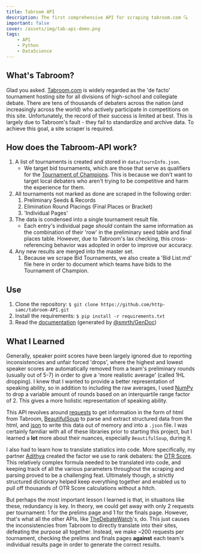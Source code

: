 ```yaml
---
title: Tabroom API
description: The first comprehensive API for scraping tabroom.com 🔍
important: false
cover: /assets/img/tab-api-demo.png
tags:
    - API
    - Python
    - DataScience
---
```


## What's Tabroom?
Glad you asked. [Tabroom.com](https://tabroom.com) is widely regarded as the 'de facto' tournament hosting site for all divisions of high-school and collegiate debate. There are tens of thousands of debaters across the nation (and increasingly across the world) who actively participate in competitions on this site. Unfortunately, the record of their success is limited at best. This is largely due to Tabroom's fault - they fail to standardize and archive data. To achieve this goal, a site scraper is required.

## How does the Tabroom-API work?
1. A list of tournaments is created and stored in `data/tournInfo.json`.
    - We target bid tournaments, which are those that serve as qualifiers for the [Tournament of Champions](https://ci.uky.edu/UKDebate/gold-pf-bid-tournaments). This is because we don't want to target local debaters who aren't trying to be competitive and harm the experience for them.
2. All tournaments not marked as done are scraped in the following order:
    1. Preliminary Seeds & Records
    2. Elimination Round Placings (Final Places or Bracket)
    3. 'Individual Pages'
3. The data is condensed into a single tournament result file.
    - Each entry's individual page *should* contain the same information as the combination of their 'row' in the preliminary seed table and final places table. However, due to Tabroom's lax checking, this cross-referencing behavior was adopted in order to improve our accuracy.
4. Any new results are merged into the master set.
    1. Because we scrape Bid Tournaments, we also create a 'Bid List.md' file here in order to document which teams have bids to the Tournament of Champion.

## Use
1. Clone the repository: `$ git clone https://github.com/http-samc/tabroom-API.git`
2. Install the requirements: `$ pip install -r requirements.txt`
2. Read the [documentation](https://github.com/http-samc/tabroom-API/blob/main/DOCS.md) (generated by [@smrth/GenDoc](/projects/GenDoc))

## What I Learned
Generally, speaker point scores have been largely ignored due to reporting inconsistencies and unfair forced 'drops', where the highest and lowest speaker scores are automatically removed from a team's preliminary rounds (usually out of 5-7) in order to give a 'more realistic average' (called 1HL dropping). I knew that I wanted to provide a better representation of speaking ability, so in addition to including the raw averages, I used [NumPy](https://numpy.org/) to drop a variable amount of rounds based on an interquartile range factor of 2. This gives a more holistic representation of speaking ability.

This API revolves around [requests](https://pypi.org/project/requests/) to get information in the form of html from Tabroom, [BeautifulSoup](https://pypi.org/project/beautifulsoup4/) to parse and extract structured data from the html, and [json](https://docs.python.org/3/library/json.html) to write this data out of memory and into a `.json` file. I was certainly familiar with all of these libraries prior to starting this project, but I learned a **lot** more about their nuances, especially `BeautifulSoup`, during it.

I also had to learn how to translate statistics into code. More specifically, my partner [Adithya](linkedin.com/in/adithyav-/) created the factor we use to rank debaters: the [OTR Score](https://github.com/http-samc/tabroom-API/blob/main/RANKING_METHODOLOGY.md). This relatively complex formula needed to be translated into code, and keeping track of all the various parameters throughout the scraping and parsing proved to be a challenging feat. Ultimately though, a strictly structured dictionary helped keep everything together and enabled us to pull off thousands of OTR Score calculations without a hitch.

But perhaps the most important lesson I learned is that, in situaitons like these, redundancy is key. In theory, we could get away with only 2 requests per tournament: 1 for the prelims page and 1 for the finals page. However, that's what all the other APIs, like [TheDebateWatch](https://www.thedebatewatch.com/)'s, do. This just causes the inconsistencies from Tabroom to directly translate into their sites, defeating the purpose all together. Instead, we make ~200 requests per tournament, checking the prelims and finals pages **against** each team's individual results page in order to generate the correct results.